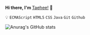 <b>Hi there, I'm </b> [Taehee!](https://wonderfulhuman.github.io/) :wave:

:bulb:  `ECMAScript` `HTML5` `CSS` `Java` `Git` `Github`

![Anurag's GitHub stats](https://github-readme-stats.vercel.app/api?username=wonderfulhuman&show_icons=true&theme=vue)

